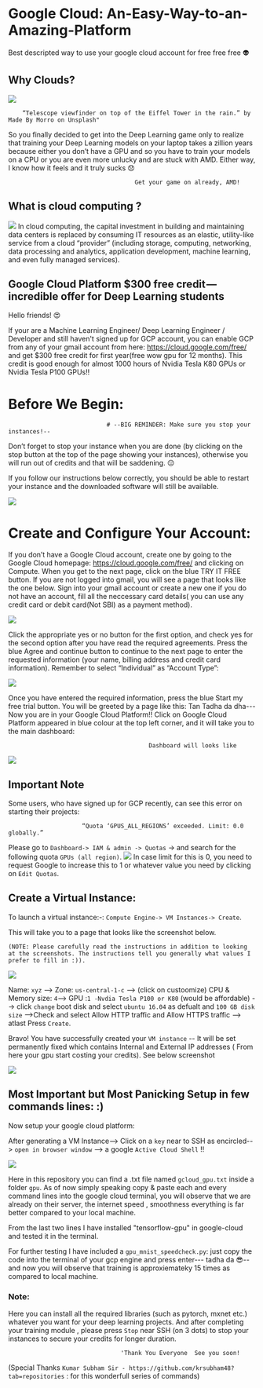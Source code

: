 # Google Cloud: An-Easy-Way-to-an-Amazing-Platform
Best descripted way to use your google cloud account for free free free :alien:


## Why Clouds?

<img src="images/E1.jpeg" />

        “Telescope viewfinder on top of the Eiffel Tower in the rain.” by Made By Morro on Unsplash"



So you finally decided to get into the Deep Learning game only to realize that training your Deep Learning models on your laptop takes a zillion years because either you don’t have a GPU and so you have to train your models on a CPU or you are even more unlucky and are stuck with AMD. Either way, I know how it feels and it truly sucks :disappointed:
       
                                        Get your game on already, AMD!

## What is cloud computing ?

<img src="images/E2.jpg" />
In cloud computing, the capital investment in building and maintaining data centers is replaced by consuming IT resources as an elastic, utility-like service from a cloud “provider” (including storage, computing, networking, data processing and analytics, application development, machine learning, and even fully managed services).
      



## Google Cloud Platform $300 free credit — incredible offer for Deep Learning students

Hello friends! :heart_eyes:

If your are a Machine Learning Engineer/ Deep Learning Engineer / Developer and still haven't signed up for GCP account, you can enable GCP from any of your gmail account from here: https://cloud.google.com/free/ and get $300 free credit for first year(free wow gpu for 12 months). This credit is good enough for almost 1000 hours of Nvidia Tesla K80 GPUs or Nvidia Tesla P100 GPUs!!

# Before We Begin:

                                # --BIG REMINDER: Make sure you stop your instances!--

Don’t forget to stop your instance when you are done (by clicking on the stop button at the top of the page showing your instances), otherwise you will run out of credits and that will be saddening. :pensive:

If you follow our instructions below correctly, you should be able to restart your instance and the downloaded software will still be available.

<img src="images/E3.png" /> 

# Create and Configure Your Account:

If you don’t have a Google Cloud account, create one by going to the Google Cloud homepage: https://cloud.google.com/free/ and clicking on Compute. When you get to the next page, click on the blue TRY IT FREE button. If you are not logged into gmail, you will see a page that looks like the one below. Sign into your gmail account or create a new one if you do not have an account, fill all the neccessary card details( you can use any credit card or debit card(Not SBI) as a payment method).


<img src="images/E4.png" /> 

Click the appropriate yes or no button for the first option, and check yes for the second option after you have read the required agreements. Press the blue Agree and continue button to continue to the next page to enter the requested information (your name, billing address and credit card information). Remember to select “Individual” as “Account Type”:

<img src="images/E5.png" /> 

Once you have entered the required information, press the blue Start my free trial button. You will be greeted by a page like this:
Tan Tadha da dha--- Now you are in  your Google Cloud Platform!! Click on Google Cloud Platform appeared in blue colour at the top left corner, and it will take you to the main dashboard:
 
                                            Dashboard will looks like
 <img src="images/E6.png" /> 
 
 ## Important Note

Some users, who have signed up for GCP recently, can see this error on starting their projects:

                         “Quota ‘GPUS_ALL_REGIONS’ exceeded. Limit: 0.0 globally.” 

Please go to `Dashboard-> IAM & admin -> Quotas` -> and search for the following quota `GPUs (all region)`.
<img src="images/E7.png" /> 
In case limit for this is 0, you need to request Google to increase this to 1 or whatever value you need by clicking on `Edit Quotas`.

## Create a Virtual Instance:

To launch a virtual instance:-: `Compute Engine-> VM Instances-> Create`.

This will take you to a page that looks like the screenshot below. 

`(NOTE: Please carefully read the instructions in addition to looking at the screenshots. The instructions tell you generally what values I prefer to fill in :)).`

<img src="images/E8.png" /> 

Name: `xyz` --> Zone: `us-central-1-c` --> (click on custoomize) CPU & Memory size: `4`--> GPU :`1 -Nvdia Tesla P100 or K80` (would be affordable) --> click `change` boot disk and select `ubuntu 16.04` as defualt and `100 GB disk size` -->Check and select Allow HTTP traffic and Allow HTTPS traffic --> atlast Press `Create`.

Bravo! You have successfully created your `VM instance` -- It will be set permanently fixed which contains Internal and External IP addresses ( From here your gpu start costing your credits). See below screenshot

 <img src="images/E9.png" /> 
 
 ## Most Important but Most Panicking Setup in few commands lines: :)
 
 Now setup your google cloud platform:
 
 After generating a VM Instance--> Click on a `key` near to SSH as encircled--> `open in browser window` --> a google `Active Cloud Shell` !!
 
 
 <img src="images/E10.png" /> 
 
Here in this repository you can find a .txt file named `gcloud_gpu.txt` inside a folder `gpu`. As of now simply speaking copy & paste each and every command lines into the google cloud terminal, you will observe that we are already on their server, the internet speed , smoothness everything is far better compared to your local machine.

From the last two lines I have installed "tensorflow-gpu" in google-cloud and tested it in the terminal. 
 
For further testing I have included a `gpu_mnist_speedcheck.py`: just copy the code into the terminal of your gcp engine and press enter--- tadha da :sunglasses:-- and now you will observe that training is approxiemateky 15 times as compared to local machine.

### Note: 

Here you can install all the required libraries (such as pytorch, mxnet etc.) whatever you want for your deep learning projects.
And after completing your training module , please press `Stop` near SSH (on 3 dots) to stop your instances to secure your credits for longer duration. 

                                    'Thank You Everyone  See you soon!
  
 (Special Thanks `Kumar Subham Sir - https://github.com/krsubham48?tab=repositories` : for this wonderfull series of commands) 
